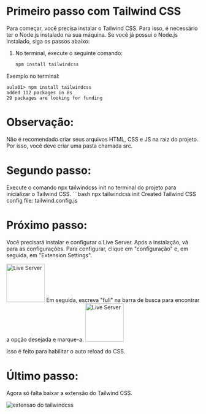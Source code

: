 # Primeiro passo com Tailwind CSS 

Para começar, você precisa instalar o Tailwind CSS. Para isso, é necessário ter o Node.js instalado na sua máquina. Se você já possui o Node.js instalado, siga os passos abaixo:

1. No terminal, execute o seguinte comando:
   
   ```bash
   npm install tailwindcss

Exemplo no terminal:

    aula01> npm install tailwindcss
    added 112 packages in 8s
    29 packages are looking for funding

# Observação:
Não é recomendado criar seus arquivos HTML, CSS e JS na raiz do projeto. Por isso, você deve criar uma pasta chamada src.

# Segundo passo:
Execute o comando npx tailwindcss init no terminal do projeto para inicializar o Tailwind CSS.
    ```bash
        npx tailwindcss init
        Created Tailwind CSS config file: tailwind.config.js


# Próximo passo:
Você precisará instalar e configurar o Live Server. Após a instalação, vá para as configurações. Para configurar, clique em "configuração" e, em seguida, em "Extension Settings".

<img src="/src/assets/print.png" alt="Live Server" width="100" height="100"/>
Em seguida, escreva "full" na barra de busca para encontrar a opção desejada e marque-a.

<img src="/src/assets/print2.png" alt="Live Server" width="100" height="100"/>

Isso é feito para habilitar o auto reload do CSS.
    
# Último passo:
Agora só falta baixar a extensão do Tailwind CSS.

![extensao do tailwindcss](/src/assets/print3.png)






